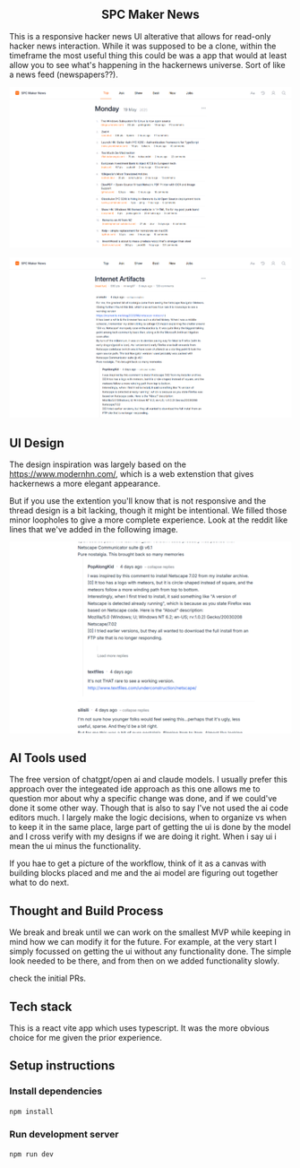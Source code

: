 <h2 align="center">SPC Maker News</h2>

This is a responsive hacker news UI alterative that allows for read-only hacker news interaction. While it was supposed to be a clone, within the timeframe the most useful thing this could be was a app that would at least allow you to see what's happening in the hackernews universe. Sort of like a news feed (newspapers??).

![alt text](/public/image.png)

![alt text](/public/image-1.png)

## UI Design

The design inspiration was largely based on the https://www.modernhn.com/, which is a web extenstion that gives hackernews a more elegant appearance.

But if you use the extention you'll know that is not responsive and the thread design is a bit lacking, though it might be intentional. We filled those minor loopholes to give a more complete experience. Look at the reddit like lines that we've added in the following image.

![alt text](/public/image-2.png)

## AI Tools used

The free version of chatgpt/open ai and claude models. I usually prefer this approach over the integeated ide approach as this one allows me to question mor about why a specific change was done, and if we could've done it some other way. Though that is also to say I've not used the ai code editors much. I largely make the logic decisions, when to organize vs when to keep it in the same place, large part of getting the ui is done by the model and I cross verify with my designs if we are doing it right. When i say ui i mean the ui minus the functionality.

If you hae to get a picture of the workflow, think of it as a canvas with building blocks placed and me and the ai model are figuring out together what to do next.

## Thought and Build Process

We break and break until we can work on the smallest MVP while keeping in mind how we can modify it for the future. For example, at the very start I simply focussed on getting the ui without any functionality done. The simple look needed to be there, and from then on we added functionality slowly.

check the initial PRs.

## Tech stack

This is a react vite app which uses typescript. It was the more obvious choice for me given the prior experience.

## Setup instructions

### Install dependencies

`npm install`

### Run development server

`npm run dev`

